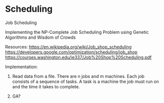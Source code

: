 # Scheduling
Job Scheduling

Implementing the NP-Complete Job Scheduling Problem using Genetic Algorithms and Wisdom of Crowds

Resources:
https://en.wikipedia.org/wiki/Job_shop_scheduling
https://developers.google.com/optimization/scheduling/job_shop
https://courses.washington.edu/ie337/Job%20Shop%20Scheduling.pdf

Implementation:

1)  Read data from a file. There are n jobs and m machines. Each job consists of a sequence of tasks. A task is a machine the job must run on and the time it takes to complete. 

2)  GA?
